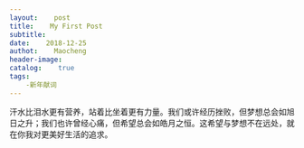 ```yaml
---
layout:    post
title:    My First Post
subtitle:    
date:    2018-12-25
authot:    Maocheng
header-image:
catalog:    true
tags:
    -新年献词
---
```


汗水比泪水更有营养，站着比坐着更有力量。我们或许经历挫败，但梦想总会如旭日之升；我们也许曾经心痛，但希望总会如皓月之恒。这希望与梦想不在远处，就在你我对更美好生活的追求。
